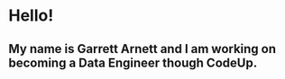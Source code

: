 

# Hello! 


## My name is Garrett Arnett and I am working on becoming a Data Engineer though CodeUp.





